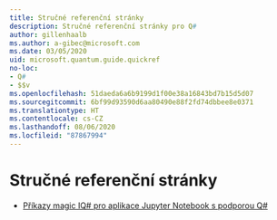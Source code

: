 ```yaml
---
title: Stručné referenční stránky
description: Stručné referenční stránky pro Q#
author: gillenhaalb
ms.author: a-gibec@microsoft.com
ms.date: 03/05/2020
uid: microsoft.quantum.guide.quickref
no-loc:
- Q#
- $$v
ms.openlocfilehash: 51daeda6a6b9199d1f00e38a16843bd7b15d5d07
ms.sourcegitcommit: 6bf99d93590d6aa80490e88f2fd74dbbee8e0371
ms.translationtype: HT
ms.contentlocale: cs-CZ
ms.lasthandoff: 08/06/2020
ms.locfileid: "87867994"
---
```

# <a name="quick-reference-pages"></a>Stručné referenční stránky

* [Příkazy magic IQ# pro aplikace Jupyter Notebook s podporou Q#](xref:microsoft.quantum.guide.quickref.iqsharp)
